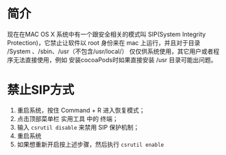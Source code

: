 # 简介

现在在MAC OS X 系统中有一个跟安全相关的模式叫 SIP(System Integrity Protection)，它禁止让软件以 root 身份来在 mac 上运行，并且对于目录 /System 、/sbin、/usr（不包含/usr/local/） 仅仅供系统使用，其它用户或者程序无法直接使用，例如 安装cocoaPods时如果直接安装 /usr 目录可能出问题。

# 禁止SIP方式

1. 重启系统，按住 Command + R 进入恢复模式；
2. 点击顶部菜单栏 实用工具 中的 终端；
3. 输入 ```csrutil disable``` 来禁用 SIP 保护机制；
4. 重启系统
5. 如果想重新开启按上述步骤，然后执行 ```csrutil enable```
